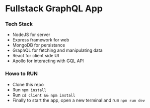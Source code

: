 # Fullstack GraphQL App

### Tech Stack

* NodeJS for server
* Express framework for web
* MongoDB for persistance
* GraphQL for fetching and manipulating data
* React for client side UI
* Apollo for interacting with GQL API

### Howo to RUN

* Clone this repo
* Run `npm install`
* Run `cd client && npm install`
* Finally to start the app, open a new terminal and run `npm run dev`

